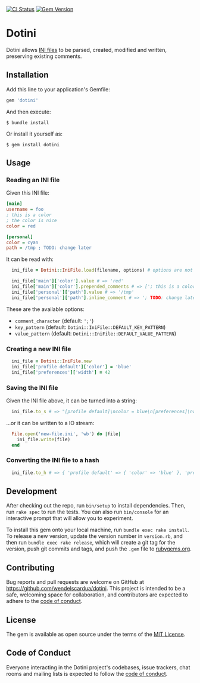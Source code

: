 [![CI Status](https://github.com/wendelscardua/dotini/workflows/CI/badge.svg?branch=main)](https://github.com/wendelscardua/dotini/actions?query=workflow%3ACI+branch%3Amain)
[![Gem Version](https://badge.fury.io/rb/dotini.svg)](https://badge.fury.io/rb/dotini)

# Dotini

Dotini allows [INI files](https://en.wikipedia.org/wiki/INI_file) to be parsed, created,
modified and written, preserving existing comments.

## Installation

Add this line to your application's Gemfile:

```ruby
gem 'dotini'
```

And then execute:

    $ bundle install

Or install it yourself as:

    $ gem install dotini

## Usage

### Reading an INI file

Given this INI file:

```ini
[main]
username = foo
; this is a color
; the color is nice
color = red

[personal]
color = cyan
path = /tmp ; TODO: change later
```

It can be read with:

```ruby
  ini_file = Dotini::IniFile.load(filename, options) # options are not required

  ini_file['main']['color'].value # => 'red'
  ini_file['main']['color'].prepended_comments # => ['; this is a color', '; the color is nice']
  ini_file['personal']['path'].value # => '/tmp'
  ini_file['personal']['path'].inline_comment # => '; TODO: change later'
```

These are the available options:

- `comment_character` (default: `';'`)
- `key_pattern` (default: `Dotini::IniFile::DEFAULT_KEY_PATTERN`)
- `value_pattern` (default: `Dotini::IniFile::DEFAULT_VALUE_PATTERN`)

### Creating a new INI file

```ruby
  ini_file = Dotini::IniFile.new
  ini_file['profile default']['color'] = 'blue'
  ini_file['preferences']['width'] = 42
```

### Saving the INI file

Given the INI file above, it can be turned into a string:

```ruby
  ini_file.to_s # => "[profile default]\ncolor = blue\n[preferences]\nwidth = 42\n"
```

...or it can be written to a IO stream:

```ruby
  File.open('new-file.ini', 'wb') do |file|
    ini_file.write(file)
  end
```

### Converting the INI file to a hash

```ruby
  ini_file.to_h # => { 'profile default' => { 'color' => 'blue' }, 'preferences' => { 'width' => '42' } }
```

## Development

After checking out the repo, run `bin/setup` to install dependencies. Then, run `rake spec` to run the tests. You can also run `bin/console` for an interactive prompt that will allow you to experiment.

To install this gem onto your local machine, run `bundle exec rake install`. To release a new version, update the version number in `version.rb`, and then run `bundle exec rake release`, which will create a git tag for the version, push git commits and tags, and push the `.gem` file to [rubygems.org](https://rubygems.org).

## Contributing

Bug reports and pull requests are welcome on GitHub at https://github.com/wendelscardua/dotini. This project is intended to be a safe, welcoming space for collaboration, and contributors are expected to adhere to the [code of conduct](https://github.com/wendelscardua/dotini/blob/master/CODE_OF_CONDUCT.md).

## License

The gem is available as open source under the terms of the [MIT License](https://opensource.org/licenses/MIT).

## Code of Conduct

Everyone interacting in the Dotini project's codebases, issue trackers, chat rooms and mailing lists is expected to follow the [code of conduct](https://github.com/[USERNAME]/dotini/blob/main/CODE_OF_CONDUCT.md).
